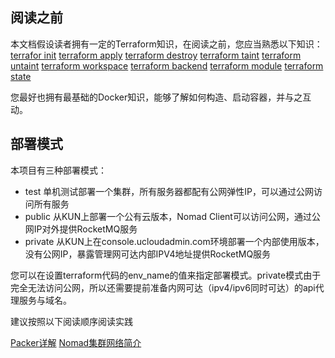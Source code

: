 ## 阅读之前
本文档假设读者拥有一定的Terraform知识，在阅读之前，您应当熟悉以下知识：
[terrafor init](https://www.terraform.io/docs/commands/init.html)
[terraform apply](https://www.terraform.io/docs/commands/apply.html)
[terraform destroy](https://www.terraform.io/docs/commands/destroy.html)
[terraform taint](https://www.terraform.io/docs/commands/taint.html)
[terraform untaint](https://www.terraform.io/docs/commands/untaint.html)
[terraform workspace](https://www.terraform.io/docs/commands/workspace/index.html)
[terraform backend](https://www.terraform.io/docs/backends/index.html)
[terraform module](https://www.terraform.io/docs/modules/index.html)
[terraform state](https://www.terraform.io/docs/state/index.html)

您最好也拥有最基础的Docker知识，能够了解如何构造、启动容器，并与之互动。

## 部署模式

本项目有三种部署模式：
* test 单机测试部署一个集群，所有服务器都配有公网弹性IP，可以通过公网访问所有服务
* public 从KUN上部署一个公有云版本，Nomad Client可以访问公网，通过公网IP对外提供RocketMQ服务
* private 从KUN上在console.ucloudadmin.com环境部署一个内部使用版本，没有公网IP，暴露管理网可达内部IPV4地址提供RocketMQ服务

您可以在设置terraform代码的env_name的值来指定部署模式。private模式由于完全无法访问公网，所以还需要提前准备内网可达（ipv4/ipv6同时可达）的api代理服务与域名。

建议按照以下阅读顺序阅读实践

[Packer详解](/packer-scripts/readme.MD)
[Nomad集群网络简介](nomad.MD)
